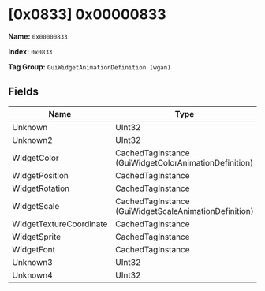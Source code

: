 # [0x0833] 0x00000833

**Name:** ```0x00000833```

**Index:** ```0x0833```

**Tag Group:** ```GuiWidgetAnimationDefinition (wgan)```

## Fields

Name	| Type	| Value
---	|---	|---	|
Unknown	|UInt32	|0
Unknown2	|UInt32	|0
WidgetColor	|CachedTagInstance (GuiWidgetColorAnimationDefinition)	|[[0x083E] 0x0000083E](../GuiWidgetColorAnimationDefinition/083E.md)
WidgetPosition	|CachedTagInstance	|null
WidgetRotation	|CachedTagInstance	|null
WidgetScale	|CachedTagInstance (GuiWidgetScaleAnimationDefinition)	|[[0x083F] 0x0000083F](../GuiWidgetScaleAnimationDefinition/083F.md)
WidgetTextureCoordinate	|CachedTagInstance	|null
WidgetSprite	|CachedTagInstance	|null
WidgetFont	|CachedTagInstance	|null
Unknown3	|UInt32	|0
Unknown4	|UInt32	|0


